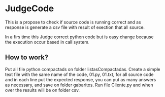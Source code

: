 # JudgeCode

This is a propose to check if source code is running correct and as response is generate a csv file with result of exection that all source.

In a firs time this Judge correct python code but is easy change because the execution occur based in call system.

## How to work?
Put all file python compactads on folder listasCompactadas.
Create a simple text file with the same name of the code, 01.py, 01.txt, for all source code and in each line put the expected response, you can put as many answers as necessary, and save on folder gabaritos.
Run file Cliente.py and when over the results will be on folder csv.